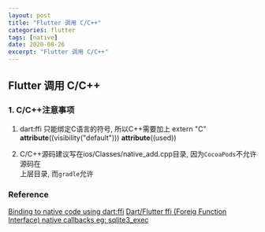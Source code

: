 ```yaml
---
layout: post
title: "Flutter 调用 C/C++"
categories: flutter
tags: [native]
date: 2020-08-26
excerpt: "Flutter 调用 C/C++"
---
```


## Flutter 调用 C/C++

### 1. C/C++注意事项

1. dart:ffi 只能绑定C语言的符号, 所以C++需要加上
    extern "C" __attribute__((visibility("default"))) __attribute__((used))

2. C/C++源码建议写在ios/Classes/native\_add.cpp目录, 因为`CocoaPods`不允许源码在  
    上层目录, 而`gradle`允许


### Reference
[Binding to native code using dart:ffi](https://flutter.dev/docs/development/platform-integration/c-interop)
[Dart/Flutter ffi (Foreig Function Interface) native callbacks eg: sqlite3_exec](https://stackoverflow.com/questions/61541354/dart-flutter-ffi-foreig-function-interface-native-callbacks-eg-sqlite3-exec)
